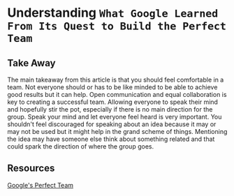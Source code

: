 # Understanding `What Google Learned From Its Quest to Build the Perfect Team`

## Take Away

The main takeaway from this article is that you should feel comfortable in a team. Not everyone should or has to be like minded to be able to achieve good results but it can help. Open communication and equal collaboration is key to creating a successful team. Allowing everyone to speak their mind and hopefully stir the pot, especially if there is no main direction for the group. Speak your mind and let everyone feel heard is very important. You shouldn't feel discouraged for speaking about an idea because it may or may not be used but it might help in the grand scheme of things. Mentioning the idea may have someone else think about something related and that could spark the direction of where the group goes.

## Resources 
[Google's Perfect Team](https://www.nytimes.com/2016/02/28/magazine/what-google-learned-from-its-quest-to-build-the-perfect-team.html)
